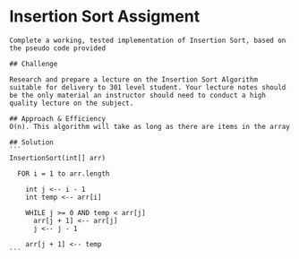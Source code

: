 # Insertion Sort Assigment

	Complete a working, tested implementation of Insertion Sort, based on the pseudo code provided
	
	## Challenge
	
	Research and prepare a lecture on the Insertion Sort Algorithm suitable for delivery to 301 level student. Your lecture notes should be the only material an instructor should need to conduct a high quality lecture on the subject.
	
	## Approach & Efficiency
	O(n). This algorithm will take as long as there are items in the array
	
	## Solution
	```
	InsertionSort(int[] arr)
	
	  FOR i = 1 to arr.length
	  
	    int j <-- i - 1
	    int temp <-- arr[i]
	    
	    WHILE j >= 0 AND temp < arr[j]
	      arr[j + 1] <-- arr[j]
	      j <-- j - 1
	      
	    arr[j + 1] <-- temp
	```